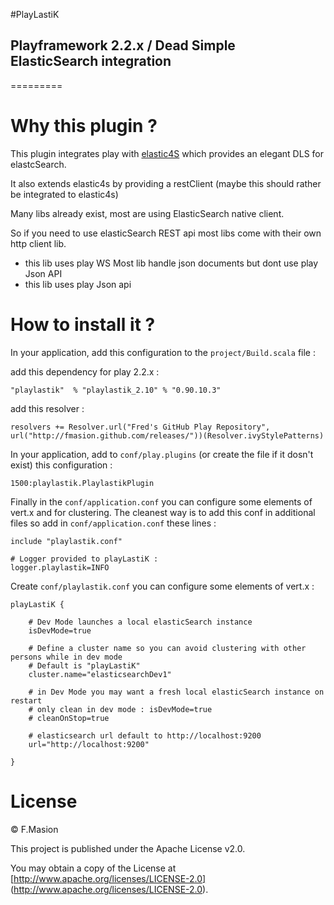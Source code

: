 #PlayLastiK

## Playframework 2.2.x / Dead Simple ElasticSearch integration

=========

# Why this plugin ?

This plugin integrates play with [elastic4S](https://github.com/sksamuel/elastic4s) which provides an elegant DLS for elastcSearch.

It also extends elastic4s by providing a restClient (maybe this should rather be integrated to elastic4s)

Many libs already exist, most are using ElasticSearch native client. 

So if you need to use elasticSearch REST api most libs come with their own http client lib. 
	
- this lib uses play WS
Most lib handle json documents but dont use play Json API
- this lib uses play Json api	


# How to install it ?

In your application, add this configuration to the `project/Build.scala` file :

add this dependency for play 2.2.x :

	"playlastik"  % "playlastik_2.10" % "0.90.10.3"


add this resolver :

	resolvers += Resolver.url("Fred's GitHub Play Repository", url("http://fmasion.github.com/releases/"))(Resolver.ivyStylePatterns)


In your application, add to `conf/play.plugins` (or create the file if it dosn't exist) this configuration :

	1500:playlastik.PlaylastikPlugin

Finally in the `conf/application.conf` you can configure some elements of vert.x  and for clustering. The cleanest way is to add this conf in additional files so add in `conf/application.conf` these lines :
	
	include "playlastik.conf"
	
	# Logger provided to playLastiK :
	logger.playlastik=INFO

Create `conf/playlastik.conf` you can configure some elements of vert.x :
	
	playLastiK {
	
		# Dev Mode launches a local elasticSearch instance
		isDevMode=true
		
		# Define a cluster name so you can avoid clustering with other persons while in dev mode
		# Default is "playLastiK"
		cluster.name="elasticsearchDev1"
		
		# in Dev Mode you may want a fresh local elasticSearch instance on restart
		# only clean in dev mode : isDevMode=true
		# cleanOnStop=true
	
		# elasticsearch url default to http://localhost:9200
		url="http://localhost:9200"
	
	}
  

# License

© F.Masion

This project is published under the Apache License v2.0.

You may obtain a copy of the License at [http://www.apache.org/licenses/LICENSE-2.0] (http://www.apache.org/licenses/LICENSE-2.0).